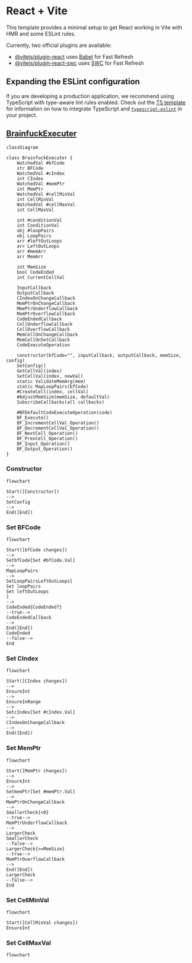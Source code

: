 # React + Vite

This template provides a minimal setup to get React working in Vite with HMR and some ESLint rules.

Currently, two official plugins are available:

- [@vitejs/plugin-react](https://github.com/vitejs/vite-plugin-react/blob/main/packages/plugin-react) uses [Babel](https://babeljs.io/) for Fast Refresh
- [@vitejs/plugin-react-swc](https://github.com/vitejs/vite-plugin-react/blob/main/packages/plugin-react-swc) uses [SWC](https://swc.rs/) for Fast Refresh

## Expanding the ESLint configuration

If you are developing a production application, we recommend using TypeScript with type-aware lint rules enabled. Check out the [TS template](https://github.com/vitejs/vite/tree/main/packages/create-vite/template-react-ts) for information on how to integrate TypeScript and [`typescript-eslint`](https://typescript-eslint.io) in your project.

## [BrainfuckExecuter](./src/Executer/BrainfuckExecuter.js)

```mermaid
classDiagram

class BrainfuckExecuter {
    WatchedVal #bfCode
    str BFCode
    WatchedVal #cIndex
    int CIndex
    WatchedVal #memPtr
    int MemPtr
    WatchedVal #cellMinVal
    int CellMinVal
    WatchedVal #cellMaxVal
    int CellMaxVal

    int #conditionVal
    int ConditionVal
    obj #loopPairs
    obj LoopPairs
    arr #leftOutLoops
    arr LeftOutLoops
    arr #memArr
    arr MemArr

    int MemSize
    bool CodeEnded
    int CurrentCellVal

    InputCallback
    OutputCallback
    CIndexOnChangeCallback
    MemPtrOnChangeCallback
    MmePtrUnderflowCallback
    MemPtrOverflowCallback
    CodeEndedCallback
    CellUnderflowCallback
    CellOverflowCallback
    MemCellOnChangeCallback
    MemCellOnSetCallback
    CodeExecuteOperation

    constructor(bfCode="", inputCallback, outputCallback, memSize, config)
    SetConfig()
    GetCellVal(index)
    SetCellVal(index, newVal)
    static ValidateMemArg(mem)
    static MapLoopPairs(bfCode)
    #CreateCell(index, cellVal)
    #AdjustMemSize(memSize, defaultVal)
    SubscribeCallbacks(all callbacks)

    #BFDefaultCodeExecuteOperation(code)
    BF_Execute()
    BF_IncrementCellVal_Operation()
    BF_DecrementCellVal_Operation()
    BF_NextCell_Operation()
    BF_PrevCell_Operation()
    BF_Input_Operation()
    BF_Output_Operation()
}
```

### Constructor

```mermaid
flowchart

Start([Constructor])
-->
SetConfig
-->
End([End])
```

### Set BFCode

```mermaid
flowchart

Start([bfCode changes])
-->
SetbfCode[Set #bfCode.Val]
-->
MapLoopPairs
-->
SetLoopPairsLeftOutLoops[
Set loopPairs
Set leftOutLoops
]
-->
CodeEnded{CodeEnded?}
--true-->
CodeEndedCallback
-->
End([End])
CodeEnded
--false-->
End
```

### Set CIndex

```mermaid
flowchart

Start([CIndex changes])
-->
EnsureInt
-->
EnsureInRange
-->
SetcIndex[Set #cIndex.Val]
-->
CIndexOnChangeCallback
-->
End([End])
```

### Set MemPtr

```mermaid
flowchart

Start([MemPtr changes])
-->
EnsureInt
-->
SetmemPtr[Set #memPtr.Val]
-->
MemPtrOnChangeCallback
-->
SmallerCheck{<0}
--true-->
MemPtrUnderflowCallback
-->
LargerCheck
SmallerCheck
--false--> 
LargerCheck{>=MemSize}
--true-->
MemPtrOverflowCallback
-->
End([End])
LargerCheck
--false-->
End
```

### Set CellMinVal
```mermaid
flowchart

Start([CellMinVal changes])
EnsureInt
```

### Set CellMaxVal
```mermaid
flowchart


```